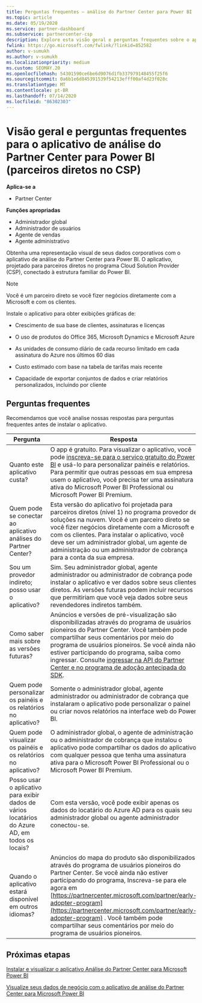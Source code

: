 ```yaml
---
title: Perguntas frequentes – análise do Partner Center para Power BI
ms.topic: article
ms.date: 05/19/2020
ms.service: partner-dashboard
ms.subservice: partnercenter-csp
description: Explore esta visão geral e perguntas frequentes sobre o aplicativo de análise do Partner Center para Power BI.
fwlink: https://go.microsoft.com/fwlink/?linkid=852582
author: v-sumukh
ms.author: v-sumukh
ms.localizationpriority: medium
ms.custom: SEOMAY.20
ms.openlocfilehash: 54301590ce6be6d9076d1fb337979148455f25f6
ms.sourcegitcommit: 0a6b1e6d845391539f54213efff00af4d23f028c
ms.translationtype: MT
ms.contentlocale: pt-BR
ms.lasthandoff: 07/14/2020
ms.locfileid: "86302303"
---
```

# <a name="overview-and-faqs-for-the-partner-center-analytics-app-for-power-bi-direct-partners-in-csp"></a>Visão geral e perguntas frequentes para o aplicativo de análise do Partner Center para Power BI (parceiros diretos no CSP)

**Aplica-se a**

- Partner Center

**Funções apropriadas**

- Administrador global
- Administrador de usuários
- Agente de vendas
- Agente administrativo

Obtenha uma representação visual de seus dados corporativos com o aplicativo de análise do Partner Center para Power BI. O aplicativo, projetado para parceiros diretos no programa Cloud Solution Provider (CSP), conectado à estrutura familiar do Power BI.

> [!NOTE]  
> Você é um parceiro direto se você fizer negócios diretamente com a Microsoft e com os clientes.

Instale o aplicativo para obter exibições gráficas de:

- Crescimento de sua base de clientes, assinaturas e licenças

- O uso de produtos do Office 365, Microsoft Dynamics e Microsoft Azure

- As unidades de consumo diário de cada recurso limitado em cada assinatura do Azure nos últimos 60 dias

- Custo estimado com base na tabela de tarifas mais recente

- Capacidade de exportar conjuntos de dados e criar relatórios personalizados, incluindo por cliente

## <a name="frequently-asked-questions"></a>Perguntas frequentes

Recomendamos que você analise nossas respostas para perguntas frequentes antes de instalar o aplicativo.

| **Pergunta** | **Resposta** |
| --- | ---------- |
| Quanto este aplicativo custa? | O app é gratuito. Para visualizar o aplicativo, você pode [inscreva-se para o serviço gratuito do Power BI](https://go.microsoft.com/fwlink/p/?linkid=845347) e usá-lo para personalizar painéis e relatórios. Para permitir que outras pessoas em sua empresa usem o aplicativo, você precisa ter uma assinatura ativa do Microsoft Power BI Professional ou Microsoft Power BI Premium. |
| Quem pode se conectar ao aplicativo análises do Partner Center? | Esta versão do aplicativo foi projetada para parceiros diretos (nível 1) no programa provedor de soluções na nuvem. Você é um parceiro direto se você fizer negócios diretamente com a Microsoft e com os clientes. Para instalar o aplicativo, você deve ser um administrador global, um agente de administração ou um administrador de cobrança para a conta da sua empresa. |
| Sou um provedor indireto; posso usar o aplicativo? | Sim. Seu administrador global, agente administrador ou administrador de cobrança pode instalar o aplicativo e ver dados sobre seus clientes diretos. As versões futuras podem incluir recursos que permitiriam que você veja dados sobre seus revendedores indiretos também. |
| Como saber mais sobre as versões futuras? | Anúncios e versões de pré-visualização são disponibilizadas através do programa de usuários pioneiros do Partner Center. Você também pode compartilhar seus comentários por meio do programa de usuários pioneiros. Se você ainda não estiver participando do programa, saiba como ingressar. Consulte [ingressar na API do Partner Center e no programa de adoção antecipada do SDK](https://docs.microsoft.com/partner-center/develop/early-adopter-program).  |
| Quem pode personalizar os painéis e os relatórios no aplicativo? | Somente o administrador global, agente administrador ou administrador de cobrança que instalaram o aplicativo pode personalizar o painel ou criar novos relatórios na interface web do Power BI. |
| Quem pode visualizar os painéis e os relatórios no aplicativo? | O administrador global, o agente de administração ou o administrador de cobrança que instalou o aplicativo pode compartilhar os dados do aplicativo com qualquer pessoa que tenha uma assinatura ativa para o Microsoft Power BI Professional ou o Microsoft Power BI Premium. |
| Posso usar o aplicativo para exibir dados de vários locatários do Azure AD, em todos os locais? | Com esta versão, você pode exibir apenas os dados do locatário do Azure AD para os quais seu administrador global ou agente administrador conectou-se. | 
| Quando o aplicativo estará disponível em outros idiomas? | Anúncios do mapa do produto são disponibilizados através do programa de usuários pioneiros do Partner Center. Se você ainda não estiver participando do programa, Inscreva-se para ele agora em [https://partnercenter.microsoft.com/partner/early-adopter-program](https://partnercenter.microsoft.com/partner/early-adopter-program) . Você também pode compartilhar seus comentários por meio do programa de usuários pioneiros. | 



## <a name="next-steps"></a>Próximas etapas

[Instalar e visualizar o aplicativo Análise do Partner Center para Microsoft Power BI](power-bi-app-for-direct-partners-install.md)

[Visualize seus dados de negócio com o aplicativo de análise do Partner Center para Microsoft Power BI](power-bi-app-for-direct-partners-use.md)
